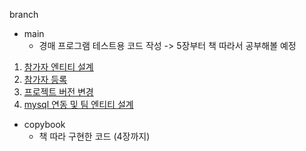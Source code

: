 
branch
- main
  - 경매 프로그램 테스트용 코드 작성 -> 5장부터 책 따라서 공부해볼 예정


1. [참가자 엔티티 설계](https://w97ww.tistory.com/60)
2. [참가자 등록](https://w97ww.tistory.com/63)  
3. [프로젝트 버전 변경](https://w97ww.tistory.com/64)  
4. [mysql 연동 및 팀 엔티티 설계](https://w97ww.tistory.com/67)  
- copybook
  - 책 따라 구현한 코드 (4장까지)
